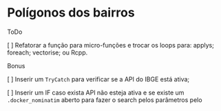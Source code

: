 # Polígonos dos bairros

ToDo

[ ] Refatorar a função para micro-funções e trocar os loops para: applys; foreach; vectorise; ou Rcpp. 

Bonus

[ ] Inserir um `TryCatch` para verificar se a API do IBGE está ativa; 

[ ] Inserir um IF caso exista API não esteja ativa e se existe um `.docker_nominatim` aberto para fazer o search pelos parâmetros pelo 
